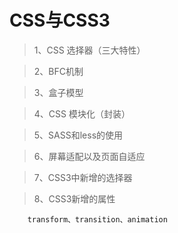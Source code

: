 # CSS与CSS3 # 
> 1、CSS 选择器（三大特性）

> 2、BFC机制

> 3、盒子模型

> 4、CSS 模块化（封装）

> 5、SASS和less的使用

> 6、屏幕适配以及页面自适应

> 7、CSS3中新增的选择器

> 8、CSS3新增的属性

        transform、transition、animation


